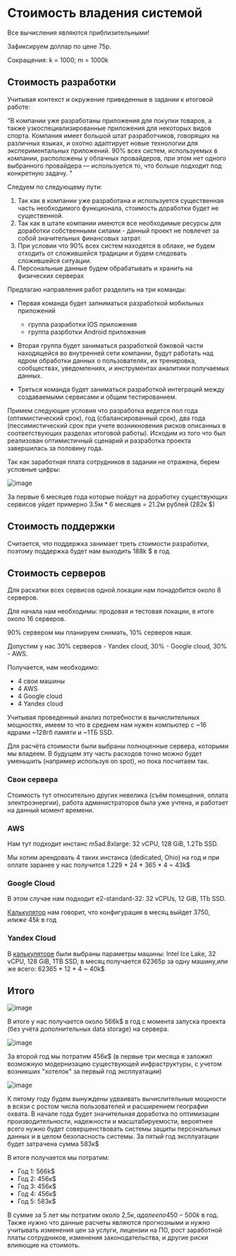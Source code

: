 # Стоимость владения системой

Все вычисления являются приблизительными! 

Зафиксируем доллар по цене 75р.

Сокращения: k = 1000; m = 1000k

## Стоимость разработки

Учитывая контекст и окружение приведенные в задании к итоговой работе:

"В компании уже разработаны приложения для покупки товаров, а также узкоспециализированные приложения для некоторых видов спорта. Компания имеет большой штат разработчиков, говорящих на различных языках, и охотно адаптирует новые технологии для экспериментальных приложений. 90% всех систем, используемых в компании, расположены у облачных провайдеров, при этом нет одного выбранного провайдера — используется то, что больше подходит под конкретную задачу. "

Следуем по следующему пути:
1. Так как в компании уже разработана и используется существенная часть необходимого функционала, стоимость доработки будет не существенной.
2. Так как в штате компании имеются все необходимые ресурсы для доработки собственными силами - данный проект не повлечет за собой значительных финансовых затрат.
3. При условии что 90% всех систем находятся в облаке, не будем отходить от сложившейся традиции и будем следовать сложившейся ситуации.
4. Персональные данные будем обрабатывать и хранить на физических серверах

Предлагаю направления работ разделить на три команды:

- Первая команда будет запниматься разработкой мобильных приложений
  * группа разработки IOS приложения
  * группа разрботки Android приложения

- Вторая группа будет заниматься разработкой бэковой части находящейся во внутренней сети компании, будут работать над ядром обработки данных о пользователях, их тренировка, сообществах, уведомлениях, и инструментах аналитики получаемых данных.

- Треться команда будет заниматься разработкой интеграций между создаваемыми сервисами и общим тестированием.

Примем следующие условия что разработка ведется пол года (оптимистический срок), год (сбалансированный срок), два года (пессимистический срок при учете возникновения рисков описанных в соответствующих разделах итоговой работы). Исходим из того что был реализован оптимистичный сценарий и разработка проекта завершилась за половину года.

Так как заработная плата сотрудников в задании не отражена, берем условные цифры:

![image](https://user-images.githubusercontent.com/124265597/223049471-83746090-d422-4317-a6f1-ffd6d8515f3b.png)

За первые 6 месяцев года которые пойдут на доработку существующих сервисов уйдет примерно 3.5м * 6 месяцев = 21.2м рублей (282к $)
  

## Стоимость поддержки

Считается, что поддержка занимает треть стоимости разработки, поэтому поддержка будет нам выходить 188k $ в год.

## Стоимость серверов

Для раскатки всех сервисов одной локации нам понадобится около 8 серверов.

Для начала нам необходимы: продовая и тестовая локации, в итоге около 16 серверов.

90% сервером мы планируем снимать, 10% серверов наши.

Допустим у нас 30% серверов - Yandex cloud, 30% - Google cloud, 30% - AWS.

Получается, нам необходимо:

* 4 свои машины
* 4 AWS
* 4 Google cloud
* 4 Yandex cloud

Учитывая проведенный анализ потребности в вычислительных мощностях, имеем то что в среднем нам нужен компьютер с ~16 ядрами ~128гб памяти и ~1ТБ SSD.

Для расчёта стоимости были выбраны полноценные сервера, которыми мы владеем. В будущем эту часть расходов точно можно будет уменьшить (например используя on spot), но пока посчитаем так.

### Свои сервера

Стоимость тут относительно других невелика (съём помещения, оплата электроэнергии), работа администраторов была уже учтена, и работает на данный момент времени.


### AWS

Нам тут подходит инстанс m5ad.8xlarge: 32 vCPU, 128 GiB, 1.2Tb SSD.

Мы хотим арендовать 4 таких инстанса (dedicated, Ohio) на год и при оплате заранее у нас получится 1.229 * 24 * 365 * 4 ~ 43k$


### Google Cloud

В этом случае нам подходит e2-standard-32: 32 vCPUs, 12 GiB, 1Tb SSD.

[Калькулятор](https://cloud.google.com/products/calculator) нам говорит, что конфигурация в месяц выйдет 3750$, или же ~ 45k$ в год

### Yandex Cloud

В [калькуляторе](https://cloud.yandex.ru/services/compute) были выбраны параметры машины: Intel Ice Lake, 32 vCPU, 128 GiB, 1TB SSD, в месяц получается 62365р за одну машину,или же всего: 62365 * 12 * 4 ~ 40k$


## Итого

![image](https://user-images.githubusercontent.com/124265597/223052157-e9b834df-1644-47f0-a406-cd915e054afb.png)

В итоге у нас получается около 566k$ в год с момента запуска проекта (без учёта дополнительных data storage) на сервера.

![image](https://user-images.githubusercontent.com/124265597/223055349-a14c04fb-ccc6-416e-839e-c69a1e428c6d.png)

За второй год мы потратим 456к$ (в первые три месяца я заложил возможную модернизацию существующей инфраструктуры, с учетом возникших "хотелок" за первый год эксплуатации)

![image](https://user-images.githubusercontent.com/124265597/223055802-700c3953-42c4-43e7-9a97-9004b2004324.png)

К пятому году будем вынуждены удваивать вычислительные мощности в всязи с ростом числа пользователей и расширением географии охвата. В начале года будет значительная доработка по оптимизации производительности, надежности и масштабируемости, вероятнее всего нужно будет совершенствовать системы защиты персональных данных и в целом безопасность системы.
За пятый год эксплуатации будет затрачена сумма 583к$

В итоге получается мы потратим:
* Год 1: 566k$
* Год 2: 456к$
* Год 3: 456к$
* Год 4: 456к$
* Год 5: 583к$

В сумме за 5 лет мы потратим около 2,5к$, а далее по 450-500k$ в год. Также нужно что данные расчеты являются прогнозными и нужно учитывать изменения цен за услуги, лицензии на ПО, рост заработной платы сотрудников, изменения законодательства, и другие риски влияющие на стоимоть.
